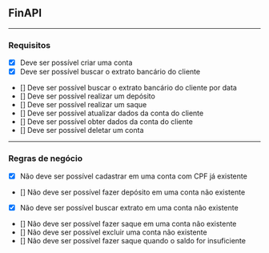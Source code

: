 ## FinAPI

---

### Requisitos

- [x] Deve ser possível criar uma conta 
- [x] Deve ser possível buscar o extrato bancário do cliente
- [] Deve ser possível buscar o extrato bancário do cliente por data
- [] Deve ser possível realizar um depósito 
- [] Deve ser possível realizar um saque
- [] Deve ser possível atualizar dados da conta do cliente
- [] Deve ser possível obter dados da conta do cliente 
- [] Deve ser possível deletar um conta 

---

### Regras de negócio

- [x] Não deve ser possível cadastrar em uma conta com CPF já existente
- [] Não deve ser possível fazer depósito em uma conta não existente
- [x] Não deve ser possível buscar extrato em uma conta não existente
- [] Não deve ser possível fazer saque em uma conta não existente
- [] Não deve ser possível excluir uma conta não existente
- [] Não deve ser possível fazer saque quando o saldo for insuficiente